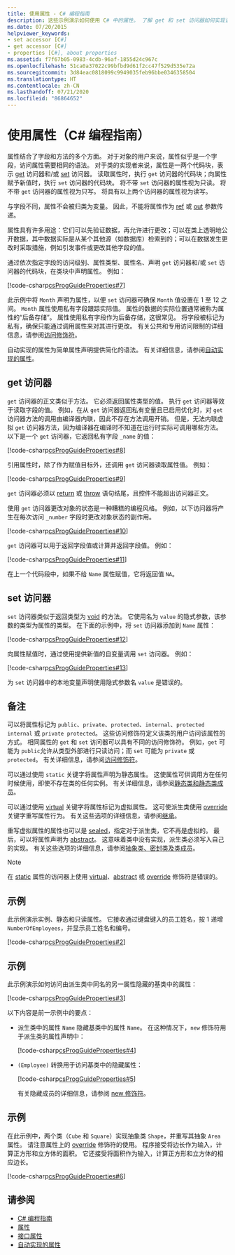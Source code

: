 ```yaml
---
title: 使用属性 - C# 编程指南
description: 这些示例演示如何使用 C# 中的属性。 了解 get 和 set 访问器如何实现读取和写入访问，并了解属性的用法。
ms.date: 07/20/2015
helpviewer_keywords:
- set accessor [C#]
- get accessor [C#]
- properties [C#], about properties
ms.assetid: f7f67b05-0983-4cdb-96af-1855d24c967c
ms.openlocfilehash: 51ca0a37022c99bfbd9d61f2cc47f529d535e72a
ms.sourcegitcommit: 3d84eac0818099c9949035feb96bbe0346358504
ms.translationtype: HT
ms.contentlocale: zh-CN
ms.lasthandoff: 07/21/2020
ms.locfileid: "86864652"
---
```

# <a name="using-properties-c-programming-guide"></a>使用属性（C# 编程指南）

属性结合了字段和方法的多个方面。 对于对象的用户来说，属性似乎是一个字段，访问属性需要相同的语法。 对于类的实现者来说，属性是一两个代码块，表示 [get](../../language-reference/keywords/get.md) 访问器和/或 [set](../../language-reference/keywords/set.md) 访问器。 读取属性时，执行 `get` 访问器的代码块；向属性赋予新值时，执行 `set` 访问器的代码块。 将不带 `set` 访问器的属性视为只读。 将不带 `get` 访问器的属性视为只写。 将具有以上两个访问器的属性视为读写。

与字段不同，属性不会被归类为变量。 因此，不能将属性作为 [ref](../../language-reference/keywords/ref.md) 或 [out](../../language-reference/keywords/out-parameter-modifier.md) 参数传递。

属性具有许多用途：它们可以先验证数据，再允许进行更改；可以在类上透明地公开数据，其中数据实际是从某个其他源（如数据库）检索到的；可以在数据发生更改时采取措施，例如引发事件或更改其他字段的值。

通过依次指定字段的访问级别、属性类型、属性名、声明 `get` 访问器和/或 `set` 访问器的代码块，在类块中声明属性。 例如：

[!code-csharp[csProgGuideProperties#7](~/samples/snippets/csharp/VS_Snippets_VBCSharp/csProgGuideProperties/CS/Properties.cs#7)]

此示例中将 `Month` 声明为属性，以便 `set` 访问器可确保 `Month` 值设置在 1 至 12 之间。 `Month` 属性使用私有字段跟踪实际值。 属性的数据的实际位置通常被称为属性的“后备存储”。 属性使用私有字段作为后备存储，这很常见。 将字段被标记为私有，确保只能通过调用属性来对其进行更改。 有关公共和专用访问限制的详细信息，请参阅[访问修饰符](./access-modifiers.md)。

自动实现的属性为简单属性声明提供简化的语法。 有关详细信息，请参阅[自动实现的属性](auto-implemented-properties.md)。

## <a name="the-get-accessor"></a>get 访问器

`get` 访问器的正文类似于方法。 它必须返回属性类型的值。 执行 `get` 访问器等效于读取字段的值。 例如，在从 `get` 访问器返回私有变量且已启用优化时，对 `get` 访问器方法的调用由编译器内联，因此不存在方法调用开销。 但是，无法内联虚拟 `get` 访问器方法，因为编译器在编译时不知道在运行时实际可调用哪些方法。 以下是一个 `get` 访问器，它返回私有字段 `_name` 的值：

[!code-csharp[csProgGuideProperties#8](~/samples/snippets/csharp/VS_Snippets_VBCSharp/csProgGuideProperties/CS/Properties.cs#8)]

引用属性时，除了作为赋值目标外，还调用 `get` 访问器读取属性值。 例如：

[!code-csharp[csProgGuideProperties#9](~/samples/snippets/csharp/VS_Snippets_VBCSharp/csProgGuideProperties/CS/Properties.cs#9)]

`get` 访问器必须以 [return](../../language-reference/keywords/return.md) 或 [throw](../../language-reference/keywords/throw.md) 语句结尾，且控件不能超出访问器正文。

使用 `get` 访问器更改对象的状态是一种糟糕的编程风格。 例如，以下访问器将产生在每次访问 `_number` 字段时更改对象状态的副作用。

[!code-csharp[csProgGuideProperties#10](~/samples/snippets/csharp/VS_Snippets_VBCSharp/csProgGuideProperties/CS/Properties.cs#10)]

`get` 访问器可以用于返回字段值或计算并返回字段值。 例如：

[!code-csharp[csProgGuideProperties#11](~/samples/snippets/csharp/VS_Snippets_VBCSharp/csProgGuideProperties/CS/Properties.cs#11)]

在上一个代码段中，如果不给 `Name` 属性赋值，它将返回值 `NA`。

## <a name="the-set-accessor"></a>set 访问器

`set` 访问器类似于返回类型为 [void](../../language-reference/builtin-types/void.md) 的方法。 它使用名为 `value` 的隐式参数，该参数的类型为属性的类型。 在下面的示例中，将 `set` 访问器添加到 `Name` 属性：

[!code-csharp[csProgGuideProperties#12](~/samples/snippets/csharp/VS_Snippets_VBCSharp/csProgGuideProperties/CS/Properties.cs#12)]

向属性赋值时，通过使用提供新值的自变量调用 `set` 访问器。 例如：

[!code-csharp[csProgGuideProperties#13](~/samples/snippets/csharp/VS_Snippets_VBCSharp/csProgGuideProperties/CS/Properties.cs#13)]

为 `set` 访问器中的本地变量声明使用隐式参数名 `value` 是错误的。

## <a name="remarks"></a>备注

可以将属性标记为 `public`、`private`、`protected`、`internal`、`protected internal` 或 `private protected`。 这些访问修饰符定义该类的用户访问该属性的方式。 相同属性的 `get` 和 `set` 访问器可以具有不同的访问修饰符。 例如，`get` 可能为 `public`允许从类型外部进行只读访问；而 `set` 可能为 `private` 或 `protected`。 有关详细信息，请参阅[访问修饰符](./access-modifiers.md)。

可以通过使用 `static` 关键字将属性声明为静态属性。 这使属性可供调用方在任何时候使用，即使不存在类的任何实例。 有关详细信息，请参阅[静态类和静态类成员](./static-classes-and-static-class-members.md)。

可以通过使用 [virtual](../../language-reference/keywords/virtual.md) 关键字将属性标记为虚拟属性。 这可使派生类使用 [override](../../language-reference/keywords/override.md) 关键字重写属性行为。 有关这些选项的详细信息，请参阅[继承](inheritance.md)。

重写虚拟属性的属性也可以是 [sealed](../../language-reference/keywords/sealed.md)，指定对于派生类，它不再是虚拟的。 最后，可以将属性声明为 [abstract](../../language-reference/keywords/abstract.md)。 这意味着类中没有实现，派生类必须写入自己的实现。 有关这些选项的详细信息，请参阅[抽象类、密封类及类成员](abstract-and-sealed-classes-and-class-members.md)。
  
> [!NOTE]
> 在 [static](../../language-reference/keywords/static.md) 属性的访问器上使用 [virtual](../../language-reference/keywords/virtual.md)、[abstract](../../language-reference/keywords/abstract.md) 或 [override](../../language-reference/keywords/override.md) 修饰符是错误的。

## <a name="example"></a>示例

此示例演示实例、静态和只读属性。 它接收通过键盘键入的员工姓名，按 1 递增 `NumberOfEmployees`，并显示员工姓名和编号。

[!code-csharp[csProgGuideProperties#2](~/samples/snippets/csharp/VS_Snippets_VBCSharp/csProgGuideProperties/CS/Properties.cs#2)]

## <a name="example"></a>示例

此示例演示如何访问由派生类中同名的另一属性隐藏的基类中的属性：

[!code-csharp[csProgGuideProperties#3](~/samples/snippets/csharp/VS_Snippets_VBCSharp/csProgGuideProperties/CS/Properties.cs#3)]

以下内容是前一示例中的要点：

- 派生类中的属性 `Name` 隐藏基类中的属性 `Name`。 在这种情况下，`new` 修饰符用于派生类的属性声明中：

     [!code-csharp[csProgGuideProperties#4](~/samples/snippets/csharp/VS_Snippets_VBCSharp/csProgGuideProperties/CS/Properties.cs#4)]  

- `(Employee)` 转换用于访问基类中的隐藏属性：

     [!code-csharp[csProgGuideProperties#5](~/samples/snippets/csharp/VS_Snippets_VBCSharp/csProgGuideProperties/CS/Properties.cs#5)]

     有关隐藏成员的详细信息，请参阅 [new 修饰符](../../language-reference/keywords/new-modifier.md)。

## <a name="example"></a>示例

在此示例中，两个类（`Cube` 和 `Square`）实现抽象类 `Shape`，并重写其抽象 `Area` 属性。 请注意属性上的 [override](../../language-reference/keywords/override.md) 修饰符的使用。 程序接受将边长作为输入，计算正方形和立方体的面积。 它还接受将面积作为输入，计算正方形和立方体的相应边长。

[!code-csharp[csProgGuideProperties#6](~/samples/snippets/csharp/VS_Snippets_VBCSharp/csProgGuideProperties/CS/Properties.cs#6)]

## <a name="see-also"></a>请参阅

- [C# 编程指南](../index.md)
- [属性](properties.md)
- [接口属性](interface-properties.md)
- [自动实现的属性](auto-implemented-properties.md)
